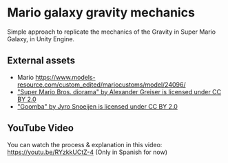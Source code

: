 # Mario galaxy gravity mechanics
Simple approach to replicate the mechanics of the Gravity in Super Mario Galaxy, in Unity Engine.

## External assets
- Mario https://www.models-resource.com/custom_edited/mariocustoms/model/24096/
- ["Super Mario Bros. diorama" by Alexander Greiser is licensed under CC BY 2.0](https://poly.google.com/view/ebB6Ii4p_Z0)
- ["Goomba" by Jyro Snoeijen is licensed under CC BY 2.0](https://poly.google.com/view/bjyPR_AhNdm)

## YouTube Video
You can watch the process & explanation in this video: https://youtu.be/RYzkkUCtZ-4 (Only in Spanish for now)
